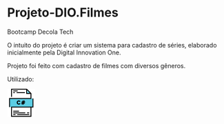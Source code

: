 # Projeto-DIO.Filmes

Bootcamp Decola Tech

O intuito do projeto é criar um sistema para cadastro de séries, elaborado inicialmente pela Digital Innovation One.  


Projeto foi feito com cadastro de filmes com diversos gêneros.  

Utilizado:

<img align="rigth" src="https://github.com/Caio-Ruiz-Romanato/Projeto-DIO.Filmes/blob/main/C%23.png?raw=true" width="65"/>

